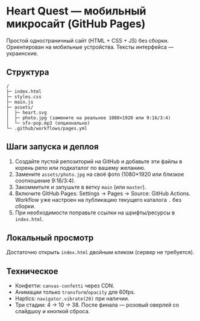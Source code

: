 # Heart Quest — мобильный микросайт (GitHub Pages)

Простой одностраничный сайт (HTML + CSS + JS) без сборки. Ориентирован на мобильные устройства. Тексты интерфейса — украинские.

## Структура

```
/
├─ index.html
├─ styles.css
├─ main.js
├─ assets/
│  ├─ heart.svg
│  ├─ photo.jpg (замените на реальное 1080×1920 или 9:16/3:4)
│  └─ sfx-pop.mp3 (опционально)
└─ .github/workflows/pages.yml
```

## Шаги запуска и деплоя

1. Создайте пустой репозиторий на GitHub и добавьте эти файлы в корень репо или подкаталог по вашему желанию.
2. Замените `assets/photo.jpg` на своё фото (1080×1920 или близкое соотношение 9:16/3:4).
3. Закоммитьте и запушьте в ветку `main` (или `master`).
4. Включите GitHub Pages: Settings → Pages → Source: GitHub Actions. Workflow уже настроен на публикацию текущего каталога `.` без сборки.
5. При необходимости поправьте ссылки на шрифты/ресурсы в `index.html`.

## Локальный просмотр

Достаточно открыть `index.html` двойным кликом (сервер не требуется).

## Техническое

- Конфетти: `canvas-confetti` через CDN.
- Анимации только `transform`/`opacity` для 60fps.
- Haptics: `navigator.vibrate(20)` при наличии.
- Три стадии: 4 → 10 → 38. После финала — розовый оверлей со слайдшоу и кнопкой сброса.
